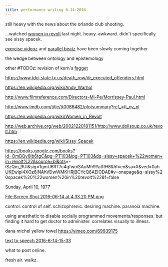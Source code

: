 ```yaml
---
title: performance writing 6-14-2016
---
```


still heavy with the news about the orlando club shooting.

...watched [women in revolt](/women_in_revolt "wikilink") last night. heavy. awkward. didn't specifically see sissy spacek.

[exercise videoz](/exercise_videoz "wikilink") and [parallel beatz](/parallel_beatz "wikilink") have been slowly coming together

the wedge between ontology and epistemology

other \#TODOz: revision of korn's [fagget](/fagget "wikilink")

<https://www.tdcj.state.tx.us/death_row/dr_executed_offenders.html>

<https://en.wikipedia.org/wiki/Andy_Warhol>

<http://www.filmreference.com/Directors-Mi-Pe/Morrissey-Paul.html>

<http://www.imdb.com/title/tt0066482/plotsummary?ref_=tt_ov_pl>

<https://en.wikipedia.org/wiki/Women_in_Revolt>

<http://web.archive.org/web/20021220181151/http://www.dollsoup.co.uk/revolt.htm>

<https://en.wikipedia.org/wiki/Sissy_Spacek>

<https://books.google.com/books?id=OmBQv6Ib6tgC&pg=PT103&lpg=PT103&dq=sissy+spacek+%22women+in+revolt%22&source=bl&ots>=-iSzQm_9Ui&sig=1gmU6RT7c4gfwoiSAuMh9YatRH8&hl=en&sa=X&ved=0ahUKEwipl4XOz6jNAhVDwWMKHRjBCYcQ6AEIODAE\#v=onepage&q=sissy%20spacek%20%22women%20in%20revolt%22&f=false

Sunday, April 10, 1977

[<File:Screen> Shot 2016-06-14 at 4.33.20 PM.png](/File:Screen_Shot_2016-06-14_at_4.33.20_PM.png "wikilink")

control. control of self. schizophrenic. desiring machine. paranoia machine.

using anesthetic to disable socially programmed movements/responses. but finding it hard to get doctor to administer. correlates visually to illness.

dana michel yellow towel <https://vimeo.com/69939175>

[text to speech 2016-6-14-15-33](/text_to_speech_2016-6-14-15-33 "wikilink")

what to post online.

fresh air. walkz.
